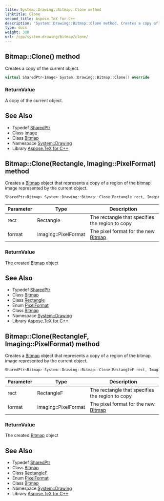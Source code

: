 ```yaml
---
title: System::Drawing::Bitmap::Clone method
linktitle: Clone
second_title: Aspose.TeX for C++
description: 'System::Drawing::Bitmap::Clone method. Creates a copy of the current object in C++.'
type: docs
weight: 300
url: /cpp/system.drawing/bitmap/clone/
---
```

## Bitmap::Clone() method


Creates a copy of the current object.

```cpp
virtual SharedPtr<Image> System::Drawing::Bitmap::Clone() override
```


### ReturnValue

A copy of the current object.

## See Also

* Typedef [SharedPtr](../../../system/sharedptr/)
* Class [Image](../../image/)
* Class [Bitmap](../)
* Namespace [System::Drawing](../../)
* Library [Aspose.TeX for C++](../../../)
## Bitmap::Clone(Rectangle, Imaging::PixelFormat) method


Creates a [Bitmap](../) object that represents a copy of a region of the bitmap image represented by the current object.

```cpp
SharedPtr<Bitmap> System::Drawing::Bitmap::Clone(Rectangle rect, Imaging::PixelFormat format)
```


| Parameter | Type | Description |
| --- | --- | --- |
| rect | Rectangle | The rectangle that specifies the region to copy |
| format | Imaging::PixelFormat | The pixel format for the new [Bitmap](../) |

### ReturnValue

The created [Bitmap](../) object

## See Also

* Typedef [SharedPtr](../../../system/sharedptr/)
* Class [Bitmap](../)
* Class [Rectangle](../../rectangle/)
* Enum [PixelFormat](../../../system.drawing.imaging/pixelformat/)
* Class [Bitmap](../)
* Namespace [System::Drawing](../../)
* Library [Aspose.TeX for C++](../../../)
## Bitmap::Clone(RectangleF, Imaging::PixelFormat) method


Creates a [Bitmap](../) object that represents a copy of a region of the bitmap image represented by the current object.

```cpp
SharedPtr<Bitmap> System::Drawing::Bitmap::Clone(RectangleF rect, Imaging::PixelFormat format)
```


| Parameter | Type | Description |
| --- | --- | --- |
| rect | RectangleF | The rectangle that specifies the region to copy |
| format | Imaging::PixelFormat | The pixel format for the new [Bitmap](../) |

### ReturnValue

The created [Bitmap](../) object

## See Also

* Typedef [SharedPtr](../../../system/sharedptr/)
* Class [Bitmap](../)
* Class [RectangleF](../../rectanglef/)
* Enum [PixelFormat](../../../system.drawing.imaging/pixelformat/)
* Class [Bitmap](../)
* Namespace [System::Drawing](../../)
* Library [Aspose.TeX for C++](../../../)
